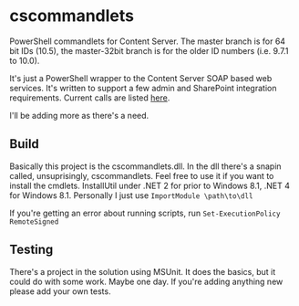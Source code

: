cscommandlets
=============

PowerShell commandlets for Content Server. The master branch is for 64 bit IDs (10.5), the master-32bit branch is for the older ID numbers (i.e. 9.7.1 to 10.0).

It's just a PowerShell wrapper to the Content Server SOAP based web services. It's written to support a few admin and SharePoint integration requirements. Current calls are listed [here](./wiki/cmdlets-list).

I'll be adding more as there's a need.

Build
-------
Basically this project is the cscommandlets.dll. In the dll there's a snapin called, unsuprisingly, cscommandlets. Feel free to use it if you want to install the cmdlets. InstallUtil under .NET 2 for prior to Windows 8.1, .NET 4 for Windows 8.1. Personally I just use `ImportModule \path\to\dll`

If you're getting an error about running scripts, run `Set-ExecutionPolicy RemoteSigned`

Testing
-------
There's a project in the solution using MSUnit. It does the basics, but it could do with some work. Maybe one day. If you're adding anything new please add your own tests.